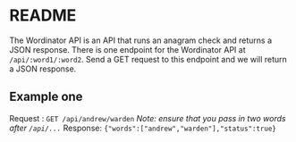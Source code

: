 # README
The Wordinator API is an API that runs an anagram check and returns a JSON response.
There is one endpoint for the Wordinator API at `/api/:word1/:word2`. Send a GET request to this endpoint and we will return a JSON response.

## Example one
Request :
`GET /api/andrew/warden`
*Note: ensure that you pass in two words after `/api/...`*
Response:
`{"words":["andrew","warden"],"status":true}`
